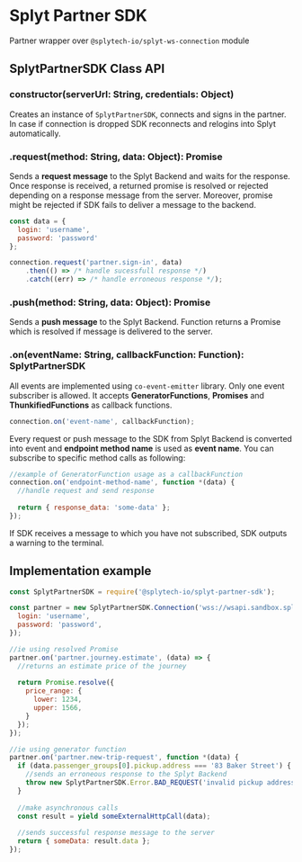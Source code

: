 # Splyt Partner SDK

Partner wrapper over `@splytech-io/splyt-ws-connection` module

## SplytPartnerSDK Class API

### constructor(serverUrl: String, credentials: Object)

Creates an instance of `SplytPartnerSDK`, connects and signs in the partner. In case if connection is dropped SDK reconnects and relogins into Splyt automatically.

### .request(method: String, data: Object): Promise
Sends a **request message** to the Splyt Backend and waits for the response. Once response is received, a returned promise is resolved or rejected depending on a response message from the server. Moreover, promise might be rejected if SDK fails to deliver a message to the backend.

```js
const data = {
  login: 'username',
  password: 'password'
};

connection.request('partner.sign-in', data)
	.then(() => /* handle sucessfull response */)
	.catch((err) => /* handle erroneous response */);
```

### .push(method: String, data: Object): Promise
Sends a **push message** to the Splyt Backend. Function returns a Promise which is resolved if message is delivered to the server.

### .on(eventName: String, callbackFunction: Function): SplytPartnerSDK
All events are implemented using `co-event-emitter` library. Only one event subscriber is allowed. It accepts **GeneratorFunctions**, **Promises** and **ThunkifiedFunctions** as callback functions. 

```js
connection.on('event-name', callbackFunction);
```

Every request or push message to the SDK from Splyt Backend is converted into event and **endpoint method name** is used as **event name**. You can subscribe to specific method calls as following:

```js
//example of GeneratorFunction usage as a callbackFunction
connection.on('endpoint-method-name', function *(data) {
  //handle request and send response
  
  return { response_data: 'some-data' };
});
```

If SDK receives a message to which you have not subscribed, SDK outputs a warning to the terminal.


###

## Implementation example

```js
const SplytPartnerSDK = require('@splytech-io/splyt-partner-sdk');

const partner = new SplytPartnerSDK.Connection('wss://wsapi.sandbox.splytech.io', {
  login: 'username',
  password: 'password',
});

//ie using resolved Promise
partner.on('partner.journey.estimate', (data) => {
  //returns an estimate price of the journey
  
  return Promise.resolve({
    price_range: {
      lower: 1234,
      upper: 1566,
    }
  });
});

//ie using generator function
partner.on('partner.new-trip-request', function *(data) {
  if (data.passenger_groups[0].pickup.address === '83 Baker Street') {
    //sends an erroneous response to the Splyt Backend
    throw new SplytPartnerSDK.Error.BAD_REQUEST('invalid pickup address');
  }
  
  //make asynchronous calls
  const result = yield someExternalHttpCall(data);
  
  //sends successful response message to the server
  return { someData: result.data };
});

```
